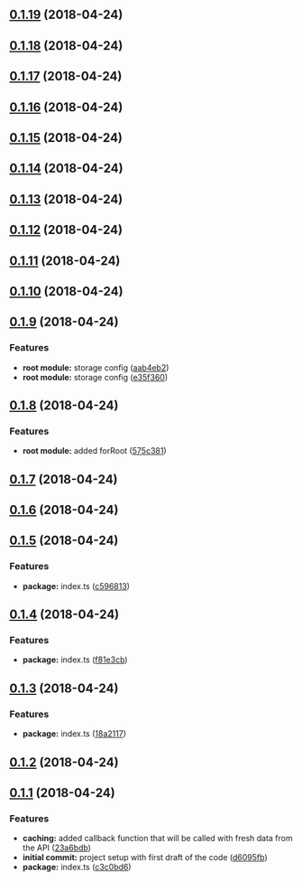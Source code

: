 <a name="0.1.19"></a>
## [0.1.19](https://github.com/binzma/observable-cache/compare/v0.1.18...v0.1.19) (2018-04-24)



<a name="0.1.18"></a>
## [0.1.18](https://github.com/binzma/observable-cache/compare/v0.1.17...v0.1.18) (2018-04-24)



<a name="0.1.17"></a>
## [0.1.17](https://github.com/binzma/observable-cache/compare/v0.1.16...v0.1.17) (2018-04-24)



<a name="0.1.16"></a>
## [0.1.16](https://github.com/binzma/observable-cache/compare/v0.1.15...v0.1.16) (2018-04-24)



<a name="0.1.15"></a>
## [0.1.15](https://github.com/binzma/observable-cache/compare/v0.1.14...v0.1.15) (2018-04-24)



<a name="0.1.14"></a>
## [0.1.14](https://github.com/binzma/observable-cache/compare/v0.1.13...v0.1.14) (2018-04-24)



<a name="0.1.13"></a>
## [0.1.13](https://github.com/binzma/observable-cache/compare/v0.1.12...v0.1.13) (2018-04-24)



<a name="0.1.12"></a>
## [0.1.12](https://github.com/binzma/observable-cache/compare/v0.1.11...v0.1.12) (2018-04-24)



<a name="0.1.11"></a>
## [0.1.11](https://github.com/binzma/observable-cache/compare/v0.1.10...v0.1.11) (2018-04-24)



<a name="0.1.10"></a>
## [0.1.10](https://github.com/binzma/observable-cache/compare/v0.1.9...v0.1.10) (2018-04-24)



<a name="0.1.9"></a>
## [0.1.9](https://github.com/binzma/observable-cache/compare/v0.1.8...v0.1.9) (2018-04-24)


### Features

* **root module:** storage config ([aab4eb2](https://github.com/binzma/observable-cache/commit/aab4eb2))
* **root module:** storage config ([e35f360](https://github.com/binzma/observable-cache/commit/e35f360))



<a name="0.1.8"></a>
## [0.1.8](https://github.com/binzma/observable-cache/compare/v0.1.7...v0.1.8) (2018-04-24)


### Features

* **root module:** added forRoot ([575c381](https://github.com/binzma/observable-cache/commit/575c381))



<a name="0.1.7"></a>
## [0.1.7](https://github.com/binzma/observable-cache/compare/v0.1.6...v0.1.7) (2018-04-24)



<a name="0.1.6"></a>
## [0.1.6](https://github.com/binzma/observable-cache/compare/v0.1.5...v0.1.6) (2018-04-24)



<a name="0.1.5"></a>
## [0.1.5](https://github.com/binzma/observable-cache/compare/v0.1.4...v0.1.5) (2018-04-24)


### Features

* **package:** index.ts ([c596813](https://github.com/binzma/observable-cache/commit/c596813))



<a name="0.1.4"></a>
## [0.1.4](https://github.com/binzma/observable-cache/compare/v0.1.3...v0.1.4) (2018-04-24)


### Features

* **package:** index.ts ([f81e3cb](https://github.com/binzma/observable-cache/commit/f81e3cb))



<a name="0.1.3"></a>
## [0.1.3](https://github.com/binzma/observable-cache/compare/v0.1.2...v0.1.3) (2018-04-24)


### Features

* **package:** index.ts ([18a2117](https://github.com/binzma/observable-cache/commit/18a2117))



<a name="0.1.2"></a>
## [0.1.2](https://github.com/binzma/observable-cache/compare/v0.1.1...v0.1.2) (2018-04-24)



<a name="0.1.1"></a>
## [0.1.1](https://github.com/binzma/observable-cache/compare/d6095fb...v0.1.1) (2018-04-24)


### Features

* **caching:** added callback function that will be called with fresh data from the API ([23a6bdb](https://github.com/binzma/observable-cache/commit/23a6bdb))
* **initial commit:** project setup with first draft of the code ([d6095fb](https://github.com/binzma/observable-cache/commit/d6095fb))
* **package:** index.ts ([c3c0bd6](https://github.com/binzma/observable-cache/commit/c3c0bd6))



